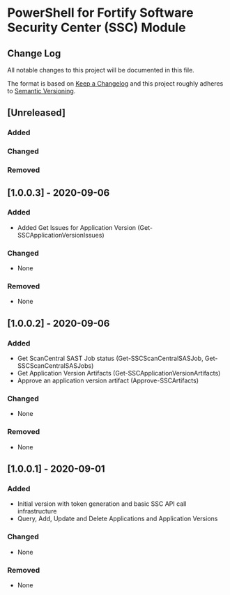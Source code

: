 # PowerShell for Fortify Software Security Center (SSC) Module

## Change Log

All notable changes to this project will be documented in this file.

The format is based on [Keep a Changelog](http://keepachangelog.com/) and this project roughly adheres to [Semantic Versioning](http://semver.org/).

## [Unreleased]

### Added

### Changed

### Removed

## [1.0.0.3] - 2020-09-06

### Added

- Added Get Issues for Application Version (Get-SSCApplicationVersionIssues)

### Changed

- None

### Removed

- None

## [1.0.0.2] - 2020-09-06

### Added

- Get ScanCentral SAST Job status (Get-SSCScanCentralSASJob, Get-SSCScanCentralSASJobs)
- Get Application Version Artifacts (Get-SSCApplicationVersionArtifacts)
- Approve an application version artifact (Approve-SSCArtifacts)

### Changed

- None

### Removed

- None

## [1.0.0.1] - 2020-09-01

### Added

- Initial version with token generation and basic SSC API call infrastructure
- Query, Add, Update and Delete Applications and Application Versions

### Changed

- None

### Removed

- None
